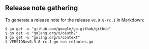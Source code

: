 ## Release note gathering

To generate a release note for the release `v0.9.8-rc.1` in Markdown:

```
$ go get -u "github.com/google/go-github/github"
$ go get -u "golang.org/x/oauth2"
$ go get -u "golang.org/x/context"
$ VERSION=v0.9.8-rc.1 go run relnotes.go
```
